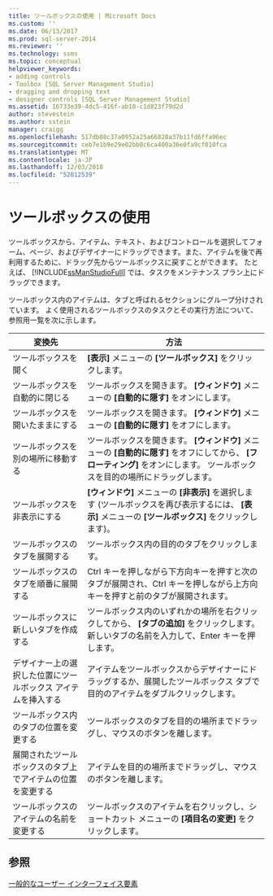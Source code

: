 ```yaml
---
title: ツールボックスの使用 | Microsoft Docs
ms.custom: ''
ms.date: 06/13/2017
ms.prod: sql-server-2014
ms.reviewer: ''
ms.technology: ssms
ms.topic: conceptual
helpviewer_keywords:
- adding controls
- Toolbox [SQL Server Management Studio]
- dragging and dropping text
- designer controls [SQL Server Management Studio]
ms.assetid: 16733e39-4dc5-416f-ab10-c1d823f79d2d
author: stevestein
ms.author: sstein
manager: craigg
ms.openlocfilehash: 517db08c37a0952a25a66828a37b11fd6ffa96ec
ms.sourcegitcommit: ceb7e1b9e29e02bb0c6ca400a36e0fa9cf010fca
ms.translationtype: MT
ms.contentlocale: ja-JP
ms.lasthandoff: 12/03/2018
ms.locfileid: "52812539"
---
```

# <a name="use-the-toolbox"></a>ツールボックスの使用
  ツールボックスから、アイテム、テキスト、およびコントロールを選択してフォーム、ページ、およびデザイナーにドラッグできます。また、アイテムを後で再利用するために、ドラッグ先からツールボックスに戻すことができます。 たとえば、 [!INCLUDE[ssManStudioFull](../includes/ssmanstudiofull-md.md)] では、タスクをメンテナンス プラン上にドラッグできます。  
  
 ツールボックス内のアイテムは、タブと呼ばれるセクションにグループ分けされています。 よく使用されるツールボックスのタスクとその実行方法について、参照用一覧を次に示します。  
  
|変換先|方法|  
|--------|-------------|  
|ツールボックスを開く|**[表示]** メニューの **[ツールボックス]** をクリックします。|  
|ツールボックスを自動的に閉じる|ツールボックスを開きます。 **[ウィンドウ]** メニューの **[自動的に隠す]** をオンにします。|  
|ツールボックスを開いたままにする|ツールボックスを開きます。 **[ウィンドウ]** メニューの **[自動的に隠す]** をオフにします。|  
|ツールボックスを別の場所に移動する|ツールボックスを開きます。 **[ウィンドウ]** メニューの **[自動的に隠す]** をオフにしてから、 **[フローティング]** をオンにします。 ツールボックスを目的の場所にドラッグします。|  
|ツールボックスを非表示にする|**[ウィンドウ]** メニューの **[非表示]** を選択します (ツールボックスを再び表示するには、 **[表示]** メニューの **[ツールボックス]** をクリックします)。|  
|ツールボックスのタブを展開する|ツールボックス内の目的のタブをクリックします。|  
|ツールボックスのタブを順番に展開する|Ctrl キーを押しながら下方向キーを押すと次のタブが展開され、Ctrl キーを押しながら上方向キーを押すと前のタブが展開されます。|  
|ツールボックスに新しいタブを作成する|ツールボックス内のいずれかの場所を右クリックしてから、 **[タブの追加]** をクリックします。新しいタブの名前を入力して、Enter キーを押します。|  
|デザイナー上の選択した位置にツールボックス アイテムを挿入する|アイテムをツールボックスからデザイナーにドラッグするか、展開したツールボックス タブで目的のアイテムをダブルクリックします。|  
|ツールボックス内のタブの位置を変更する|ツールボックスのタブを目的の場所までドラッグし、マウスのボタンを離します。|  
|展開されたツールボックスのタブ上でアイテムの位置を変更する|アイテムを目的の場所までドラッグし、マウスのボタンを離します。|  
|ツールボックスのアイテムの名前を変更する|ツールボックスのアイテムを右クリックし、ショートカット メニューの **[項目名の変更]** をクリックします。|  
  
## <a name="see-also"></a>参照  
 [一般的なユーザー インターフェイス要素](general-user-interface-elements.md)  
  
  
